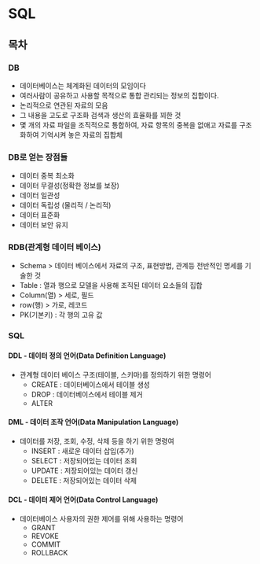 # SQL



## 목차



### DB

- 데이터베이스는 체계화된 데이터의 모임이다
- 여러사람이 공유하고 사용할 목적으로 통합 관리되는 정보의 집합이다.
- 논리적으로 연관된 자료의 모음
- 그 내용을 고도로 구조화 검색과 생산의 효율화를 꾀한 것
- 몇 개의 자료 파일을 조직적으로 통합하여, 자료 항목의 중복을 없애고 자료를 구조화하여 기억시켜 놓은 자료의 집합체

### DB로 얻는 장점들

- 데이터 중복 최소화
- 데이터 무결성(정확한 정보를 보장)
- 데이터 일관성
- 데이터 독립성 (물리적 / 논리적)
- 데이터 표준화
- 데이터 보안 유지

### RDB(관계형 데이터 베이스)

- Schema > 데이터 베이스에서 자료의 구조, 표현방법, 관계등 전반적인 명세를 기술한 것
- Table : 열과 행으로 모델을 사용해 조직된 데이터 요소들의 집합
- Column(열) > 세로, 필드
- row(행) > 가로, 레코드
- PK(기본키) : 각 행의 고유 값

### SQL

#### DDL - 데이터 정의 언어(Data Definition Language)

- 관계형 데이터 베이스 구조(테이블, 스키마)를 정의하기 위한 명령어
  - CREATE : 데이터베이스에서 테이블 생성
  - DROP : 데이터베이스에서 테이블 제거
  - ALTER

#### DML - 데이터 조작 언어(Data Manipulation Language)

- 데이터를 저장, 조회, 수정, 삭제 등을 하기 위한 명령여
  - INSERT : 새로운 데이터 삽입(추가)
  - SELECT : 저장되어있는 데이터 조회
  - UPDATE : 저장되어있는 데이터 갱신
  - DELETE : 저장되어있는 데이터 삭제

#### DCL - 데이터 제어 언어(Data Control Language)

- 데이터베이스 사용자의 권한 제어를 위해 사용하는 명령어
  - GRANT
  - REVOKE
  - COMMIT
  - ROLLBACK